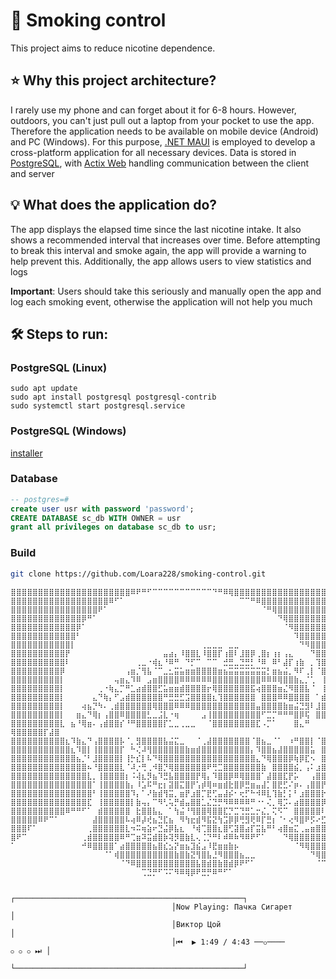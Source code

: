 
# 🚬 Smoking control

This project aims to reduce nicotine dependence.

## ⭐ Why this project architecture?

I rarely use my phone and can forget about it for 6-8 hours. However, outdoors, you can't just pull out a laptop from your pocket to use the app.<br>
Therefore the application needs to be available on mobile device (Android) and PC (Windows). For this purpose, [.NET MAUI](https://dotnet.microsoft.com/en-us/apps/maui) is employed to develop a cross-platform application for all necessary devices. Data is stored in [PostgreSQL](https://www.postgresql.org/), with [Actix Web](https://actix.rs/) handling communication between the client and server

## 💡 What does the application do?

The app displays the elapsed time since the last nicotine intake. It also shows a recommended interval that increases over time. Before attempting to break this interval and smoke again, the app will provide a warning to help prevent this. Additionally, the app allows users to view statistics and logs

**Important**: Users should take this seriously and manually open the app and log each smoking event, otherwise the application will not help you much

## 🛠️ Steps to run:

### PostgreSQL (Linux)

```
sudo apt update
sudo apt install postgresql postgresql-contrib
sudo systemctl start postgresql.service
```
### PostgreSQL (Windows)

[installer](https://www.postgresql.org/download/windows/)

### Database

```sql
-- postgres=#
create user usr with password 'password';
CREATE DATABASE sc_db WITH OWNER = usr
grant all privileges on database sc_db to usr;
```

### Build

```bash
git clone https://github.com/Loara228/smoking-control.git
```

```
⣿⣿⣿⣿⣿⣿⣿⣿⣿⣿⣿⣿⣿⣿⣿⣿⣿⣿⣿⣿⣿⣿⠿⠟⠛⠋⠉⠉⠉⠉⠉⠉⠉⠉⠉⠉⠉⠙⠛⠿⢿⣿⣿⣿⣿⣿⣿⣿⣿⣿⣿⣿⣿⣿⣿⣿⣿⣿⣿⣿⣿⣿⣿⣿
⣿⣿⣿⣿⣿⣿⣿⣿⣿⣿⣿⣿⣿⣿⣿⣿⣿⣿⠿⠋⠁⠀⠀⠀⠀⠀⠀⠀⠀⠀⠀⠀⠀⠀⠀⠀⠀⠀⠀⠀⠀⠀⠉⠉⠛⠿⣿⣿⣿⣿⣿⣿⣿⣿⣿⣿⣿⣿⣿⣿⣿⣿⣿⣿⣿⣿⣿
⣿⣿⣿⣿⣿⣿⣿⣿⣿⣿⣿⣿⣿⣿⣿⣿⠟⠁⠀⠀⠀⠀⠀⠀⠀⠀⠀⠀⠀⠀⠀⠀⠀⠀⠀⠀⠀⠀⠀⠀⠀⠀⠀⠀⠀⠀⠈⠛⢿⣿⣿⣿⣿⣿⣿⣿⣿⣿⣿⣿⣿⣿⣿⣿⣿⣿⣿⣿
⣿⣿⣿⣿⣿⣿⣿⣿⣿⣿⣿⣿⣿⡿⠛⠁⠀⠀⠀⠀⠀⠀⠀⠀⠀⠀⠀⠀⠀⠀⠀⠀⠀⠀⠀⠀⠀⠀⠀⠀⠀⠀⠀⠀⠀⠀⠀⠀⠀⠙⢿⣿⣿⣿⣿⣿⣿⣿⣿⣿⣿⣿⣿⣿⣿⣿⣿⣿⣿
⣿⣿⣿⣿⣿⣿⣿⣿⣿⣿⣿⣿⡿⠁⠀⠀⠀⠀⠀⠀⠀⠀⠀⠀⠀⠀⠀⠀⠀⠀⠀⠀⠀⠀⠀⠀⠀⠀⠀⠀⠀⠀⠀⠀⠀⠀⠀⠀⠀⠀⠈⠻⣿⣿⣿⣿⣿⣿⣿⣿⣿⣿⣿⣿⣿⣿⣿⣿⣿⣿
⣿⣿⣿⣿⣿⣿⣿⣿⣿⣿⣿⣿⠃⠀⠀⠀⠀⠀⠀⠀⠀⠀⠀⠀⠀⠀⠀⠀⠀⠀⠀⠀⠀⠀⠀⠀⠀⠀⠀⠀⠀⠀⠀⠀⠀⠀⠀⠀⠀⠀⠀⠀⠹⣿⣿⣿⣿⣿⣿⣿⣿⣿⣿⣿⣿⣿⣿⣿⣿⣿⣿
⣿⣿⣿⣿⣿⣿⣿⣿⣿⣿⣿⡇⠀⠀⠀⠀⠀⠀⠀⠀⠀⠀⠀⠀⠀⠀⠀⠀⠀⠀⠀⠀⠀⠀⠀⢀⣀⣀⣀⠀⣀⣀⠀⠀⠀⠀⠀⠀⠀⠀⠀⠀⠀⠙⠻⣿⣿⣿⣿⣿⣿⣿⣿⣿⣿⣿⣿⣿⣿⣿
⣿⣿⣿⣿⣿⣿⣿⣿⣿⣿⡟⠀⠀⠀⠀⠀⠀⠀⠀⠀⠀⠀⠀⠀⠀⠀⠀⠀⣤⣴⡄⠸⣿⣿⣇⠸⣿⣿⡏⢰⣿⠇⣸⣿⡿⢀⣿⡆⢰⡆⢠⣄⠀⠀⠀⠙⣿⣿⣿⣿⣿⣿⣿⣿⣿⣿⣿⣿
⣿⣿⣿⣿⣿⣿⣿⣿⣿⣿⠇⠀⠀⠀⠀⠀⠀⠀⠀⠀⠀⠀⠀⢀⣀⠐⢾⣆⠘⠿⠛⠀⠙⡋⠉⠀⠉⠉⠀⣚⣛⣀⣙⣛⡃⠘⠿⠀⠿⠃⣼⡏⢰⣷⠀⡀⢹⣿⣿⣿⣿⣿⣿⣿⣿⣿⣿
⣿⣿⣿⣿⣿⣿⣿⣿⣿⡿⠀⠀⠀⠀⠀⠀⠀⠀⠀⠀⠀⢠⣶⡈⢻⣧⠈⠉⣀⣂⣭⣥⣶⣶⣿⣿⣿⣿⣶⣦⣭⣭⣭⣭⣭⣭⣭⡃⣶⣦⣬⡀⠻⠏⢀⡇⠈⣿⣿⣿⣿⣿⣿⣿⣿⣿
⣿⣿⣿⣿⣿⣿⣿⣿⣿⡇⠀⠀⠀⠀⠀⠀⠀⠀⠀⢤⣶⣄⠹⠿⠀⣠⣶⣿⣿⣿⣿⠿⠿⠿⠿⠿⠿⣿⣿⣿⣿⣿⣿⣿⣿⣿⠿⠿⠿⢿⣿⣿⣷⣄⡈⢁⠀⢸⣿⣿⣿⣿⣿⣿⣿⣿
⣿⣿⣿⣿⣿⣿⣿⣿⣿⡇⠀⠀⠀⠀⠀⠀⢀⠐⢷⣄⡉⠛⣁⣴⣾⣿⣿⣋⣥⣶⣶⣾⣿⣿⣿⣿⡖⢿⣿⣿⣿⣿⣿⣿⣯⢴⣿⣿⣿⣶⣌⠻⣿⣿⣧⠈⠀⢸⣿⣿⣿⣿⣿⣿⣿
⣿⣿⣿⣿⣿⣿⣿⣿⣿⡇⠀⠀⠀⠀⠀⣄⠙⢷⡄⠋⣠⣾⣿⣿⣿⣿⣿⣿⠛⣛⣛⣋⣩⣿⣿⣿⣿⣆⢹⣿⣿⣿⣿⣿⣿⠀⣿⣿⣿⠿⠿⣿⣿⣿⣿⠀⠁⣾⣿⣿⣿⣿⣿⣿⣿
⣿⣿⣿⣿⣿⣿⣿⣿⣿⡇⠀⠀⠀⢴⣦⡙⠳⠄⢀⣾⣿⣿⣿⣿⣿⣿⢿⣿⣿⣿⠿⠿⠿⣿⣿⣿⣿⣿⣿⣿⣿⣿⣿⣿⣿⣤⣿⣿⣿⣿⣷⣶⣬⣙⣻⠇⣸⣿⣿⣿⣿⣿⣿⣿⣿
⣿⣿⣿⣿⣿⣿⣿⣿⣿⡇⠀⠀⣶⣄⠙⢿⡆⢠⣿⣿⠿⣿⣿⣿⣿⣃⣀⣨⣇⠐⢶⠀⠀⠀⠀⣠⢸⣿⣿⣿⣿⣿⣿⣿⣿⣿⠋⣉⡉⠛⠛⠛⣿⡿⢯⠀⣿⣿⣿⣿⣿⣿⣿⢿⣿
⣿⣿⣿⣿⣿⣿⣿⣿⣿⣇⠀⣦⠘⢿⣶⠄⢠⣾⣿⣿⡎⠘⠛⣿⣿⣿⣿⣿⡏⣁⣀⢀⣀⣀⠀⠀⠈⣿⣿⣿⣿⣿⣿⣿⣿⣏⠠⡉⠁⠀⠀⠀⣿⣄⠛ ⢿⣿⣿⣿⣿⣿⡏⣼⣿
⣿⣿⣿⣿⣿⣿⣿⣿⣿⣿⣆⠹⣷⣄⠙⢠⣿⣿⣿⣿⡧⠈⡀⣻⣿⣿⣿⣿⣧⣬⣍⣀⠀⠀⠈⢀⣼⣿⣿⣿⣿⣿⣿⣿⠈⣿⣦⣀⠈⠁⠀⠰⠛⣿⣿⡇⠈⣿⣿⣿⣿⣿⠇⣾⣿
⣿⣿⣿⣿⣿⣿⣿⣿⣿⣿⣿⣆⠹⣿⡇⢸⣿⣿⣿⣿⡏⠀⠓⢌⠼⢻⣿⣿⣿⣿⣿⣿⣷⣶⣾⣿⣿⣿⣿⣿⣿⣿⣿⣿⡄⠹⣿⣿⣦⣼⣿⣿⣿⣿⣿⣥⠀⣿⣿⣿⣿⠟⠁⣰⣿
⣿⣿⣿⣿⣿⣿⣿⣿⣿⣿⣿⣿⣦⡈⠃⣸⣿⣿⣿⣿⡇⢸⡓⣎⡇⠧⠙⢿⣿⣿⣿⣿⣿⣿⣿⣿⣿⣿⣿⣿⣿⣿⣿⣿⣿⣄⠙⢿⣿⣿⣿⡿⢷⡿⣏⠢⠀⣿⣿⡏⠌⣴⣿⣿⣿
⣿⣿⣿⣿⣿⣿⣿⣿⣿⣿⣿⣿⣿⣿⠦⠘⣿⣿⣿⣿⣇⠈⠼⡐⢛⢀⠺⣿⡙⢿⣿⣿⣿⣿⣿⣿⠟⢛⣉⣿⣿⣿⣿⣿⣿⣿⣷⠀⣿⣿⣿⣿⣮⡀⢠⠅⣰⣿⣿⠘⣼⣿⣿⣿⣿
⣿⣿⣿⣿⣿⣿⣿⣿⣿⣿⣿⣿⣿⣿⣇⡀⢸⣿⣿⣿⣿⡆⠨⢼⣆⡻⣦⠹⣛⣧⣿⣿⣿⣿⡟⢿⡄⠹⣿⣿⡿⠿⢿⣿⣿⣿⠁⣼⣿⣿⣏⡟⡥⠀⠀⢠⣿⣿⡆⢿⣿⣿⣿⣿⣿
⣿⣿⣿⣿⣿⣿⣿⣿⣿⣿⣿⣿⣿⣿⣿⠁⢸⣿⣿⣿⣿⣷⡄⠸⣡⠯⠛⣖⡆⣽⣿⣍⣿⡟⢡⡾⢿⠶⣶⣾⣗⣿⡿⣛⣶⣤⣼⡁⣿⣟⣋⠌⡶⠄⢠⣿⣿⡟⠈⣿⣿⣿⣿⣿⣿
⣿⣿⣿⣿⣿⣿⣿⣿⣿⣿⣿⣿⣿⣿⣿⠃⢸⣿⣿⣿⣿⣿⠹⡄⠁⠜⣷⣾⢻⣭⡀⣶⡟⣰⣿⡉⣟⢋⣤⣼⡮⠂⢖⡋⠓⠺⠿⣇⢹⣷⡃⡅⠃⣰⣿⣿⣿⡗⢀⢸⣿⣿⣿⣿⣿
⣿⣿⣿⣿⣿⣿⣿⣿⣿⣿⣿⣿⣿⣿⣏⠀⢸⣿⣿⣿⣿⣿⡇⣷⢤⡄⠉⠻⢃⢥⡛⣾⣤⣿⣿⣁⣌⣙⡛⠻⠿⠿⠿⠿⠛⠐⠂⢌⡀⢿⡩⠄⣴⣿⣿⣿⣿⡿⢸⠘⣿⣿⣿⣿⣿
⣿⣿⣿⣿⣿⣿⣿⣿⣿⣿⠿⠛⠛⠋⠁⠀⣾⣿⣿⣿⣿⣿⠀⣗⣿⣿⣧⣄⠀⠁⢳⣬⠘⢻⣿⣿⢿⣿⣿⣏⡙⣉⢙⣛⣁⡒⣌⡀⢍⠫⠉⠀⣿⣿⣿⣿⣿⠇⠜⢠⣿⣿⣿⣿⣿⣿
⣿⣿⣿⣿⣿⠿⠟⠉⠁⠀⠀⠀⠀⠀⠀⣼⣿⣿⣿⣿⣿⠧⢴⠿⡼⢞⣦⣙⣏⣦⠀⠻⢳⣖⣾⠻⣯⣝⢳⣩⡿⡿⢛⣻⢟⠿⡏⣛⡆⠈⠂⢔⠻⣿⠟⡫⠔⣋⣴⣿⣿⣿⣿⣿⣿⣿
⣿⣿⣿⠏⠁⠀⠀⠀⠀⠀⠀⠀⠀⠀⢀⣿⣿⣿⣿⣿⣿⣇⠲⠭⢶⣵⠖⣙⣬⡿⣧⣆⠀⠘⢾⢉⣿⣿⣆⣿⢋⣽⣿⣴⡏⣭⣧⠛⠃⢴⣿⣶⣍⢀⣤⣶⣿⣿⣿⣿⣿⣿⣿⣿⣿⣿
⣿⠟⠉⠀⠀⠀⠀⠀⠀⠀⠀⠀⠀⢀⣾⣿⣿⣿⣿⣿⠿⠛⢉⣶⠽⣭⣾⣿⡷⢽⡻⣿⣷⣇⢄⢈⡙⠛⠇⠾⠿⠷⠻⠿⠟⠋⠁⠀⠀⠀⠙⢿⣿⣿⣿⣿⣿⣿⣿⣿⣿⣿⣿⣿⣿⣿⣿
⠁⠀⠀⠀⠀⠀⠀⠀⠀⠀⠀⠀⠀⠚⠿⣿⣿⣿⣿⠁⣴⣿⣿⣿⣿⣿⣦⣿⣎⣢⡝⣶⣦⣹⣮⣠⠸⣟⣶⣶⣷⡦⠀⠀⠀⠀⠀⠀⠀⠀⠀⠀⠈⠻⢿⣿⣿⣿⣿⣿⣿⣿⣿⣿⣿⣿⣿⣿
⠀⠀⠀⠀⠀⠀⠀⠀⠀⠀⠀⠀⠀⠀⠀⠀⠀⠈⠁⢾⣿⣿⣿⣿⣿⣿⣿⣿⣿⣿⣷⣿⣷⣝⢻⣿⣧⣘⠻⣿⣿⣿⣦⣀⣀⠀⠀⠀⠀⠀⠀⠀⠀⠀⠀⠙⢿⣿⣿⣿⣿⣿⣿⣿⣿⣿⣿⣿⣿
⠀⠀⠀⠀⠀⠀⠀⠀⠀⠀⠀⠀⠀⠀⠀⠀⠀⠀⠀⠀⠈⠙⠿⣿⣿⣿⣿⣿⣿⣿⣿⣿⣿⣿⣧⣿⣾⣿⣷⣿⣾⡿⠟⠋⠁⠀⠀⠀⠀⠀⠀⠀⠀⠀⠀⠀⠈⠉⠉⠉⠙⠛⠿⣿⣿⣿⣿⣿⣿⣿
⠀⠀⠀⠀⠀⠀⠀⠀⠀⠀⠀⠀⠀⠀⠀⠀⠀⠀⠀⠀⠀⠀⠀⠀⢉⣙⡛⠋⠩⠍⠻⠿⢿⡿⠟⣛⡛⠿⠛⠋⠁⠀⠀⠀⠀⠀⠀⠀⠀⠀⠀⠀⠀⠀⠀⠀⠀⠀⠀⠀⠀⠀⠀⠀⠉

                                    ┌───────────────────────────────────────────────────┐
                                    │Now Playing: Пачка Сигарет                         │
                                    │Виктор Цой                                         │
                                    │⏮  ▶ 1:49 / 4:43 ──⚬────                  ⚬ ⚬ ⚬ ⏭ │
                                    └───────────────────────────────────────────────────┘ 
```